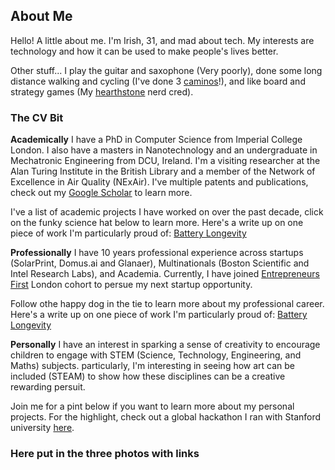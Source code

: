## About Me

Hello! A little about me. I'm Irish, 31, and mad about tech. My interests are technology and how it can be used to make people's lives better. 

Other stuff... I play the guitar and saxophone (Very poorly), done some long distance walking and cycling (I've done 3 [caminos](www.wikipedia.org)!), and like board and strategy games (My [hearthstone](www.hsreplay.net) nerd cred).  

### The CV Bit

**Academically** I have a PhD in Computer Science from Imperial College London. I also have a masters in Nanotechnology and an undergraduate in Mechatronic Engineering from DCU, Ireland. I'm a visiting researcher at the Alan Turing Institute in the British Library and a member of the Network of Excellence in Air Quality (NExAir). I've multiple patents and publications, check out my [Google Scholar](https://scholar.google.com.sg/citations?user=FFjIW-wAAAAJ&hl=en) to learn more. 

I've a list of academic projects I have worked on over the past decade, click on the funky science hat below to learn more. Here's a write up on one piece of work I'm particularly proud of: [Battery Longevity](www.wikipedia.org)

**Professionally** I have 10 years professional experience across startups (SolarPrint, Domus.ai and Glanaer), Multinationals (Boston Scientific and Intel Research Labs), and Academia. Currently, I have joined [Entrepreneurs First](www.joinef.com) London cohort to persue my next startup opportunity. 

Follow othe happy dog in the tie to learn more about my professional career. Here's a write up on one piece of work I'm particularly proud of: [Battery Longevity](www.wikipedia.org)

**Personally** I have an interest in sparking a sense of creativity to encourage children to engage with STEM (Science, Technology, Engineering, and Maths) subjects. particularly, I'm interesting in seeing how art can be included (STEAM) to show how these disciplines can be a creative rewarding persuit. 

Join me for a pint below if you want to learn more about my personal projects. For the highlight, check out a global hackathon I ran with Stanford university [here](www.wikipedia.org).

### Here put in the three photos with links


